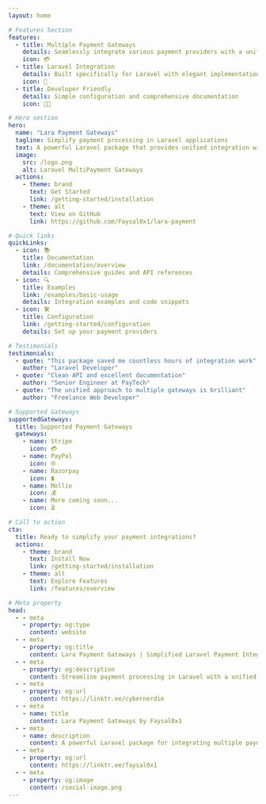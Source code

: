 ```yaml
---
layout: home

# Features Section
features:
  - title: Multiple Payment Gateways
    details: Seamlessly integrate various payment providers with a unified API
    icon: 💳
  - title: Laravel Integration
    details: Built specifically for Laravel with elegant implementation
    icon: 🚀
  - title: Developer Friendly
    details: Simple configuration and comprehensive documentation
    icon: 👨‍💻

# Hero section
hero:
  name: "Lara Payment Gateways"
  tagline: Simplify payment processing in Laravel applications
  text: A powerful Laravel package that provides unified integration with multiple payment gateways.
  image:
    src: /logo.png
    alt: Laravel MultiPayment Gateways
  actions:
    - theme: brand
      text: Get Started
      link: /getting-started/installation
    - theme: alt
      text: View on GitHub
      link: https://github.com/Faysal0x1/lara-payment

# Quick links
quickLinks:
  - icon: 📚
    title: Documentation
    link: /documentation/overview
    details: Comprehensive guides and API references
  - icon: 🔍
    title: Examples
    link: /examples/basic-usage
    details: Integration examples and code snippets
  - icon: 🛠️
    title: Configuration
    link: /getting-started/configuration
    details: Set up your payment providers

# Testimonials
testimonials:
  - quote: "This package saved me countless hours of integration work"
    author: "Laravel Developer"
  - quote: "Clean API and excellent documentation"
    author: "Senior Engineer at PayTech"
  - quote: "The unified approach to multiple gateways is brilliant"
    author: "Freelance Web Developer"

# Supported Gateways
supportedGateways:
  title: Supported Payment Gateways
  gateways:
    - name: Stripe
      icon: 💳
    - name: PayPal
      icon: 🌐
    - name: Razorpay
      icon: 💲
    - name: Mollie
      icon: 💰
    - name: More coming soon...
      icon: ⏳

# Call to action
cta:
  title: Ready to simplify your payment integrations?
  actions:
    - theme: brand
      text: Install Now
      link: /getting-started/installation
    - theme: alt
      text: Explore Features
      link: /features/overview

# Meta property
head:
  - - meta
    - property: og:type
      content: website
  - - meta
    - property: og:title
      content: Lara Payment Gateways | Simplified Laravel Payment Integration
  - - meta
    - property: og:description
      content: Streamline payment processing in Laravel with a unified multi-gateway payment package
  - - meta
    - property: og:url
      content: https://linktr.ee/cybernerdie
  - - meta
    - name: title
      content: Lara Payment Gateways by Faysal0x1
  - - meta
    - name: description
      content: A powerful Laravel package for integrating multiple payment gateways through a unified API
  - - meta
    - property: og:url
      content: https://linktr.ee/faysal0x1
  - - meta
    - property: og:image
      content: /social-image.png
---
```


